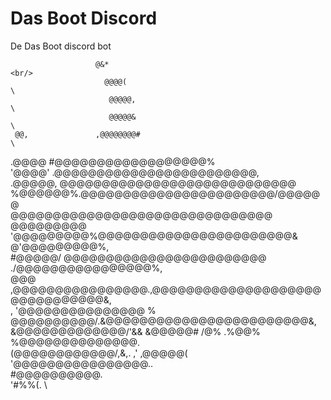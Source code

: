 # Das Boot Discord
De Das Boot discord bot

                       @&*                                                      <br/>
                         @@@@(                                                  \
                          @@@@@,                                                \
                          @@@@@&                                                \
     @@,               ,@@@@@@@@#                                               \
   .@@@@          #@@@@@@@@@@@@@@@@@@%                                          \
   '@@@@'      .@@@@@@@@@@@@@@@@@@@@@@@@,                                       \
   .@@@@@,    @@@@@@@@@@@@@@@@@@@@@@@@@@@@                                      \
    %@@@@@@%.@@@@@@@@@@@@@@@@@@@@@@@/@@@@@@                                     \
   @@@@@@@@@@@@@@@@@@@@@@@@@@@@@@@ @@@@@@@@@                                    \
 '@@@@@@@@@%@@@@@@@@@@@@@@@@@@@@@@@& @'@@@@@@@@@%,                              \
 #@@@@@/    @@@@@@@@@@@@@@@@@@@@@@@@ ./@@@@@@@@@@@@@@@@%,                       \
  @@@       ,@@@@@@@@@@@@@@@@.,@@@@@@@@@@@@@@@@@@@@@@@@@@@@@@@&,                \
   ,         '@@@@@@@@@@@@@@@ % @@@@@@@@@@/.&@@@@@@@@@@@@@@@@@@@@@@@@&,         \
               &@@@@@@@@@@@@@/'&& &@@@@@#          /@%  .%@@% %@@@@@@@@@@@@@@.  \
                 (@@@@@@@@@@@@/,&,.  ,'                                 ,@@@@@( \
               '@@@@@@@@@@@@@@@@..                                              \
             #@@@@@@@@@@.                                                       \
                '#%%(.                                                          \
